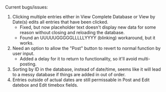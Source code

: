 Current bugs/issues: 
1) Clicking multiple entries either in View Complete Database or View by Date(s) edits all entries that have been clicked.
    - Fixed, but now placeholder text doesn't display new data for some reason without closing and reloading the database.
    - Found an UUUUUGGGGGLLLLLYYYY (blinking) workaround, but it works.
2) Need an option to allow the "Post" button to revert to normal function by user input.
    - Added a delay for it to return to functionality, so it'll avoid multi-posting.
3) Sorting by ID in the database, instead of date/time, seems like it will lead to a messy database if things are added in out of order.
4) Entries outside of actual dates are still permissable in Post and Edit datebox and Edit timebox fields.